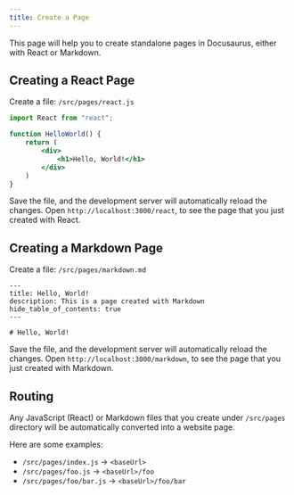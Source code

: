 ```yaml
---
title: Create a Page
---
```


This page will help you to create standalone pages in Docusaurus, either with React or Markdown.

## Creating a React Page

Create a file: `/src/pages/react.js`

```jsx title="/src/pages/react.js"
import React from "react";

function HelloWorld() {
    return (
        <div>
            <h1>Hello, World!</h1>
        </div>
    )
}
```

Save the file, and the development server will automatically reload the changes. Open `http://localhost:3000/react`, to see the page that you just created with React. 

## Creating a Markdown Page

Create a file: `/src/pages/markdown.md`

```mdx title="/src/pages/markdown.md"
---
title: Hello, World!
description: This is a page created with Markdown
hide_table_of_contents: true
---

# Hello, World!

```

Save the file, and the development server will automatically reload the changes. Open `http://localhost:3000/markdown`, to see the page that you just created with Markdown. 

## Routing

Any JavaScript (React) or Markdown files that you create under `/src/pages` directory will be automatically converted into a website page.

Here are some examples:

- `/src/pages/index.js` -> `<baseUrl>`
- `/src/pages/foo.js` -> `<baseUrl>/foo`
- `/src/pages/foo/bar.js` -> `<baseUrl>/foo/bar`